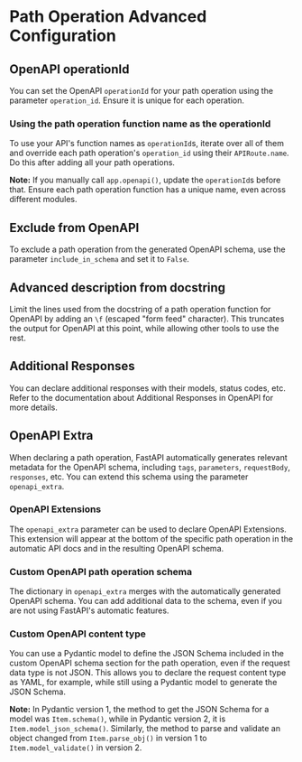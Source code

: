 # Path Operation Advanced Configuration

## OpenAPI operationId

You can set the OpenAPI `operationId` for your path operation using the parameter `operation_id`. Ensure it is unique for each operation.

### Using the path operation function name as the operationId

To use your API's function names as `operationId`s, iterate over all of them and override each path operation's `operation_id` using their `APIRoute.name`. Do this after adding all your path operations.

**Note:** If you manually call `app.openapi()`, update the `operationId`s before that. Ensure each path operation function has a unique name, even across different modules.

## Exclude from OpenAPI

To exclude a path operation from the generated OpenAPI schema, use the parameter `include_in_schema` and set it to `False`.

## Advanced description from docstring

Limit the lines used from the docstring of a path operation function for OpenAPI by adding an `\f` (escaped "form feed" character). This truncates the output for OpenAPI at this point, while allowing other tools to use the rest.

## Additional Responses

You can declare additional responses with their models, status codes, etc. Refer to the documentation about Additional Responses in OpenAPI for more details.

## OpenAPI Extra

When declaring a path operation, FastAPI automatically generates relevant metadata for the OpenAPI schema, including `tags`, `parameters`, `requestBody`, `responses`, etc. You can extend this schema using the parameter `openapi_extra`.

### OpenAPI Extensions

The `openapi_extra` parameter can be used to declare OpenAPI Extensions. This extension will appear at the bottom of the specific path operation in the automatic API docs and in the resulting OpenAPI schema.

### Custom OpenAPI path operation schema

The dictionary in `openapi_extra` merges with the automatically generated OpenAPI schema. You can add additional data to the schema, even if you are not using FastAPI's automatic features.

### Custom OpenAPI content type

You can use a Pydantic model to define the JSON Schema included in the custom OpenAPI schema section for the path operation, even if the request data type is not JSON. This allows you to declare the request content type as YAML, for example, while still using a Pydantic model to generate the JSON Schema.

**Note:** In Pydantic version 1, the method to get the JSON Schema for a model was `Item.schema()`, while in Pydantic version 2, it is `Item.model_json_schema()`. Similarly, the method to parse and validate an object changed from `Item.parse_obj()` in version 1 to `Item.model_validate()` in version 2.